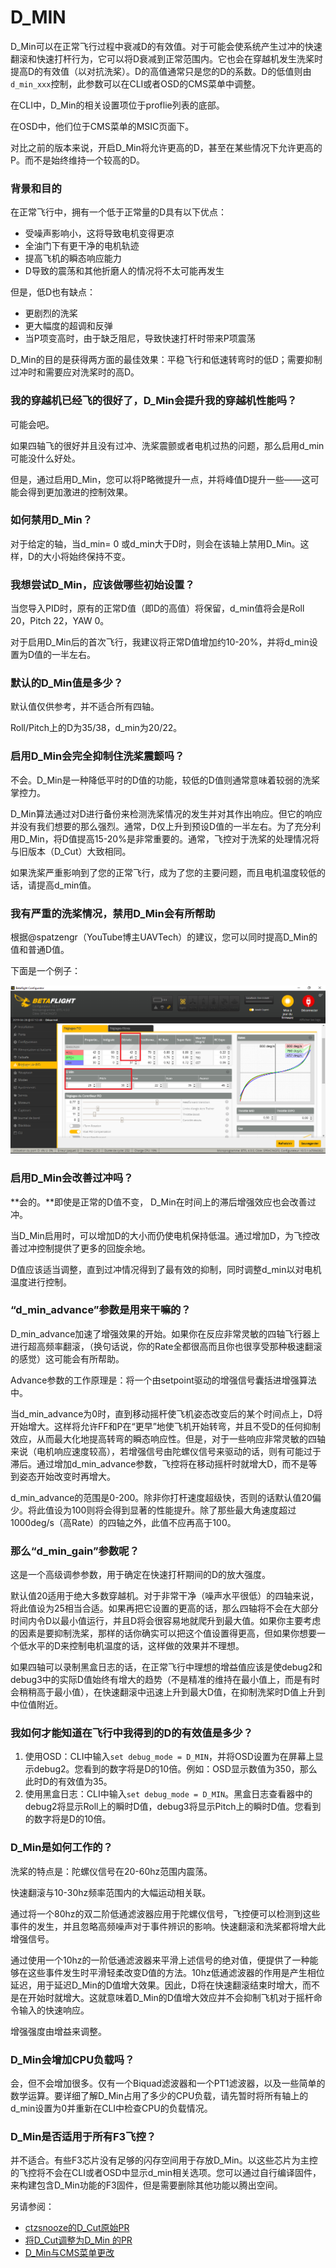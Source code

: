 # D\_MIN

D\_Min可以在正常飞行过程中衰减D的有效值。对于可能会使系统产生过冲的快速翻滚和快速打杆行为，它可以将D衰减到正常范围内。它也会在穿越机发生洗桨时提高D的有效值（以对抗洗桨）。D的高值通常只是您的D的系数。D的低值则由`d_min_xxx`控制，此参数可以在CLI或者OSD的CMS菜单中调整。

在CLI中，D\_Min的相关设置项位于proflie列表的底部。

在OSD中，他们位于CMS菜单的MSIC页面下。

对比之前的版本来说，开启D\_Min将允许更高的D，甚至在某些情况下允许更高的P。而不是始终维持一个较高的D。

### **背景和目的**

在正常飞行中，拥有一个低于正常量的D具有以下优点：

* 受噪声影响小，这将导致电机变得更凉
* 全油门下有更干净的电机轨迹
* 提高飞机的瞬态响应能力
* D导致的震荡和其他折磨人的情况将不太可能再发生

但是，低D也有缺点：

* 更剧烈的洗桨
* 更大幅度的超调和反弹
* 当P项变高时，由于缺乏阻尼，导致快速打杆时带来P项震荡

D\_Min的目的是获得两方面的最佳效果：平稳飞行和低速转弯时的低D；需要抑制过冲时和需要应对洗桨时的高D。

### **我的穿越机已经飞的很好了，D\_Min会提升我的穿越机性能吗？**

可能会吧。

如果四轴飞的很好并且没有过冲、洗桨震颤或者电机过热的问题，那么启用d\_min可能没什么好处。

但是，通过启用D\_Min，您可以将P略微提升一点，并将峰值D提升一些——这可能会得到更加激进的控制效果。

### **如何禁用D\_Min？**

对于给定的轴，当d\_min= 0 或d\_min大于D时，则会在该轴上禁用D\_Min。这样，D的大小将始终保持不变。

### **我想尝试D\_Min，应该做哪些初始设置？**

当您导入PID时，原有的正常D值（即D的高值）将保留，d\_min值将会是Roll 20，Pitch 22，YAW 0。

对于启用D\_Min后的首次飞行，我建议将正常D值增加约10-20%，并将d\_min设置为D值的一半左右。

### **默认的D\_Min值是多少？**

默认值仅供参考，并不适合所有四轴。

Roll/Pitch上的D为35/38，d\_min为20/22。

### **启用D\_Min会完全抑制住洗桨震颤吗？**

不会。D\_Min是一种降低平时的D值的功能，较低的D值则通常意味着较弱的洗桨掌控力。

D\_Min算法通过对D进行备份来检测洗桨情况的发生并对其作出响应。但它的响应并没有我们想要的那么强烈。通常，D仅上升到预设D值的一半左右。为了充分利用D\_Min，将D值提高15-20%是非常重要的。通常，飞控对于洗桨的处理情况将与旧版本（D\_Cut）大致相同。

如果洗桨严重影响到了您的正常飞行，成为了您的主要问题，而且电机温度较低的话，请提高d\_min值。

### **我有严重的洗桨情况，禁用D\_Min会有所帮助**

根据@spatzengr（YouTube博主UAVTech）的建议，您可以同时提高D\_Min的值和普通D值。

下面是一个例子：

![](../.gitbook/assets/increase-d-min-and-normal-d.png) 

### **启用D\_Min会改善过冲吗？**

**会的。**即使是正常的D值不变， D\_Min在时间上的滞后增强效应也会改善过冲。

当D\_Min启用时，可以增加D的大小而仍使电机保持低温。通过增加D，为飞控改善过冲控制提供了更多的回旋余地。

D值应该适当调整，直到过冲情况得到了最有效的抑制，同时调整d\_min以对电机温度进行控制。

### **“d\_min\_advance”参数是用来干嘛的？**

D\_min\_advance加速了增强效果的开始。如果你在反应非常灵敏的四轴飞行器上进行超高频率翻滚，（换句话说，你的Rate全都很高而且你也很享受那种极速翻滚的感觉）这可能会有所帮助。

Advance参数的工作原理是：将一个由setpoint驱动的增强信号囊括进增强算法中。

当d\_min\_advance为0时，直到移动摇杆使飞机姿态改变后的某个时间点上，D将开始增大。这样将允许FF和P在“更早”地使飞机开始转弯，并且不受D的任何抑制效应，从而最大化地提高转弯的瞬态响应性。但是，对于一些响应非常灵敏的四轴来说（电机响应速度较高），若增强信号由陀螺仪信号来驱动的话，则有可能过于滞后。通过增加d\_min\_advance参数，飞控将在移动摇杆时就增大D，而不是等到姿态开始改变时再增大。

d\_min\_advance的范围是0-200。除非你打杆速度超级快，否则的话默认值20偏少。将此值设为100则将会得到显著的性能提升。除了那些最大角速度超过1000deg/s（高Rate）的四轴之外，此值不应再高于100。

### **那么“d\_min\_gain”参数呢？**

这是一个高级调参参数，用于确定在快速打杆期间的D的放大强度。

默认值20适用于绝大多数穿越机。对于非常干净（噪声水平很低）的四轴来说，将此值设为25相当合适。如果再把它设置的更高的话，那么四轴将不会在大部分时间内令D以最小值运行，并且D将会很容易地就爬升到最大值。如果你主要考虑的因素是要抑制洗桨，那样的话你确实可以把这个值设置得更高，但如果你想要一个低水平的D来控制电机温度的话，这样做的效果并不理想。

如果四轴可以录制黑盒日志的话，在正常飞行中理想的增益值应该是使debug2和debug3中的实际D值始终有增大的趋势（不是精准的维持在最小值上，而是有时会稍稍高于最小值），在快速翻滚中迅速上升到最大D值，在抑制洗桨时D值上升到中位值附近。

### **我如何才能知道在飞行中我得到的D的有效值是多少？**

1. 使用OSD：CLI中输入`set debug_mode = D_MIN`，并将OSD设置为在屏幕上显示debug2。您看到的数字将是D的10倍。例如：OSD显示数值为350，那么此时D的有效值为35。
2. 使用黑盒日志：CLI中输入`set debug_mode = D_MIN`。黑盒日志查看器中的debug2将显示Roll上的瞬时D值，debug3将显示Pitch上的瞬时D值。您看到的数字将是D的10倍。

### **D\_Min是如何工作的？**

洗桨的特点是：陀螺仪信号在20-60hz范围内震荡。

快速翻滚与10-30hz频率范围内的大幅运动相关联。

通过将一个80hz的双二阶低通滤波器应用于陀螺仪信号，飞控便可以检测到这些事件的发生，并且忽略高频噪声对于事件辨识的影响。快速翻滚和洗桨都将增大此增强信号。

通过使用一个10hz的一阶低通滤波器来平滑上述信号的绝对值，便提供了一种能够在这些事件发生时平滑轻柔改变D值的方法。10hz低通滤波器的作用是产生相位延迟，用于延迟D\_Min的D值增大效果。因此，D将在快速翻滚结束时增大，而不是在开始时就增大。这就意味着D\_Min的D值增大效应并不会抑制飞机对于摇杆命令输入的快速响应。

增强强度由增益来调整。

### **D\_Min会增加CPU负载吗？**

会，但不会增加很多。仅有一个Biquad滤波器和一个PT1滤波器，以及一些简单的数学运算。要详细了解D\_Min占用了多少的CPU负载，请先暂时将所有轴上的d\_min设置为0并重新在CLI中检查CPU的负载情况。

### **D\_Min是否适用于所有F3飞控？** 

并不适合。有些F3芯片没有足够的闪存空间用于存放D\_Min。以这些芯片为主控的飞控将不会在CLI或者OSD中显示d\_min相关选项。您可以通过自行编译固件，来构建包含D\_Min功能的F3固件，但是需要删除其他功能以腾出空间。

另请参阅：

* [ctzsnooze的D\_Cut原始PR](https://github.com/betaflight/betaflight/pull/7373)
* [将D\_Cut调整为D\_Min 的PR](https://github.com/betaflight/betaflight/pull/7538)
* [D\_Min与CMS菜单更改](https://github.com/betaflight/betaflight/pull/7559)

